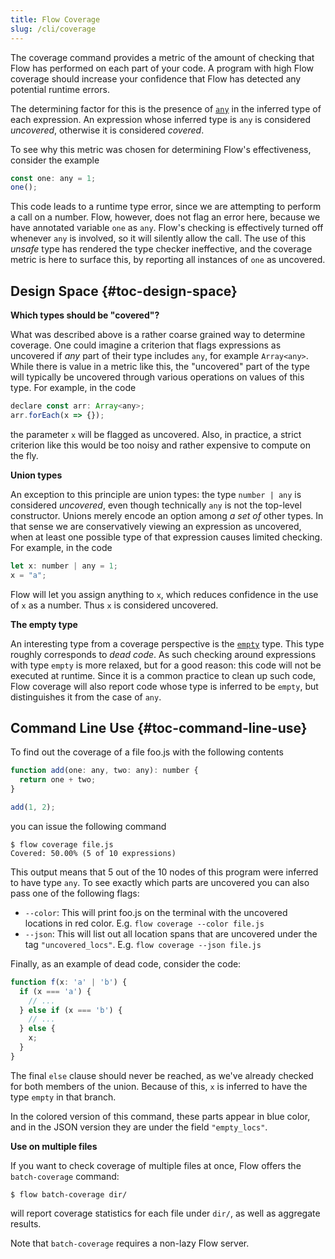 ```yaml
---
title: Flow Coverage
slug: /cli/coverage
---
```

The coverage command provides a metric of the amount of checking that Flow has
performed on each part of your code. A program with high Flow coverage should
increase your confidence that Flow has detected any potential runtime errors.

The determining factor for this is the presence of [`any`](../../types/any/) in the
inferred type of each expression. An expression whose inferred type is `any` is
considered *uncovered*, otherwise it is considered *covered*.

To see why this metric was chosen for determining Flow's effectiveness, consider
the example

```js flow-check
const one: any = 1;
one();
```

This code leads to a runtime type error, since we are attempting to perform a call
on a number. Flow, however, does not flag an error here, because we have annotated
variable `one` as `any`. Flow's checking is effectively turned off whenever `any`
is involved, so it will silently allow the call. The use of this *unsafe* type has
rendered the type checker ineffective, and the coverage metric is here to surface
this, by reporting all instances of `one` as uncovered.

## Design Space {#toc-design-space}

**Which types should be "covered"?**

What was described above is a rather coarse grained way to determine coverage. One
could imagine a criterion that flags expressions as uncovered if *any* part of their
type includes `any`, for example `Array<any>`. While there is value in a metric like
this, the "uncovered" part of the type will typically be uncovered through various
operations on values of this type. For example, in the code

```js flow-check
declare const arr: Array<any>;
arr.forEach(x => {});
```

the parameter `x` will be flagged as uncovered. Also, in practice, a strict criterion
like this would be too noisy and rather expensive to compute on the fly.

**Union types**

An exception to this principle are union types: the type `number | any` is considered
*uncovered*, even though technically `any` is not the top-level constructor.
Unions merely encode an option among *a set of* other types. In that sense we are
conservatively viewing an expression as uncovered, when at least one possible type
of that expression causes limited checking. For example, in the code

```js flow-check
let x: number | any = 1;
x = "a";
```

Flow will let you assign anything to `x`, which reduces confidence in the use
of `x` as a number. Thus `x` is considered uncovered.

**The empty type**

An interesting type from a coverage perspective is the [`empty`](../../types/empty) type.
This type roughly corresponds to *dead code*. As such checking around expressions with
type `empty` is more relaxed, but for a good reason: this code will not be executed at
runtime. Since it is a common practice to clean up such code, Flow coverage will
also report code whose type is inferred to be `empty`, but distinguishes it from
the case of `any`.


## Command Line Use {#toc-command-line-use}

To find out the coverage of a file foo.js with the following contents

```js flow-check
function add(one: any, two: any): number {
  return one + two;
}

add(1, 2);
```

you can issue the following command

```
$ flow coverage file.js
Covered: 50.00% (5 of 10 expressions)
```
This output means that 5 out of the 10 nodes of this program were inferred to have type
`any`. To see exactly which parts are uncovered you can also pass one of the following
flags:
* `--color`: This will print foo.js on the terminal with the uncovered locations in
red color. E.g. `flow coverage --color file.js`
* `--json`: This will list out all location spans that are uncovered under
the tag `"uncovered_locs"`. E.g. `flow coverage --json file.js`

Finally, as an example of dead code, consider the code:

```js flow-check
function f(x: 'a' | 'b') {
  if (x === 'a') {
    // ...
  } else if (x === 'b') {
    // ...
  } else {
    x;
  }
}
```

The final `else` clause should never be reached, as we've already checked for both members of the union.
Because of this, `x` is inferred to have the type `empty` in that branch.

In the colored version of this command, these parts appear in blue color,
and in the JSON version they are under the field `"empty_locs"`.

**Use on multiple files**

If you want to check coverage of multiple files at once, Flow offers the
`batch-coverage` command:
```
$ flow batch-coverage dir/
```
will report coverage statistics for each file under `dir/`, as well as aggregate
results.

Note that `batch-coverage` requires a non-lazy Flow server.
